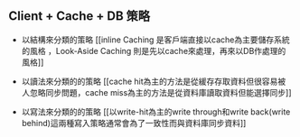 

## Client + Cache + DB 策略
- 以結構來分類的策略
[[inline Caching 是客戶端直接以cache為主要儲存系統的風格 ，Look-Aside Caching 則是先以cache來處理，再來以DB作處理的風格]]

- 以讀法來分類的的策略
[[cache hit為主的方法是從緩存存取資料但很容易被人忽略同步問題，cache miss為主的方法是從資料庫讀取資料但能選擇同步]]

 - 以寫法來分類的的策略
 [[以write-hit為主的write through和write back(write behind)這兩種寫入策略通常會為了一致性而與資料庫同步資料]]